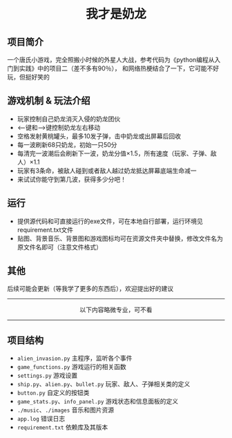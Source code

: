<h1 align="center">我才是奶龙</h1>

## 项目简介
一个唐氏小游戏，完全照搬小时候的外星人大战，参考代码为《python编程从入门到实践》中的项目二（差不多有90％），
和网络热梗结合了一下，它可能不好玩，但挺好笑的

## 游戏机制 & 玩法介绍
- 玩家控制自己奶龙消灭入侵的奶龙团伙
- <--键和-->键控制奶龙左右移动
- 空格发射黄桃罐头，最多10发子弹，击中奶龙或出屏幕后回收
- 每一波刷新68只奶龙，初始一只50分
- 每清完一波潮后会刷新下一波，奶龙分值×1.5，所有速度（玩家、子弹、敌人）×1.1
- 玩家有3条命，被敌人碰到或者敌人越过奶龙抵达屏幕底端生命减一
- 来试试你能守到第几波，获得多少分吧！

## 运行
- 提供源代码和可直接运行的exe文件，可在本地自行部署，运行环境见requirement.txt文件
- 贴图、背景音乐、背景图和游戏图标均可在资源文件夹中替换，修改文件名为原文件名即可（注意文件格式）

## 其他
后续可能会更新（等我学了更多的东西后），欢迎提出好的建议



******
<div align="center">以下内容略微专业，可不看</div>

---

## 项目结构
- `alien_invasion.py` 主程序，监听各个事件
- `game_functions.py` 游戏运行的相关函数
- `settings.py` 游戏设置
- `ship.py`、`alien.py`、`bullet.py` 玩家、敌人、子弹相关类的定义
- `button.py` 自定义的按钮类
- `game_stats.py`、`info_panel.py` 游戏状态和信息面板的定义
- `./music`、`./images` 音乐和图片资源
- `app.log` 错误日志
- `requirement.txt` 依赖库及其版本

